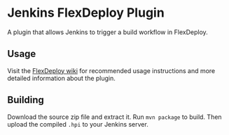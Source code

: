 # Jenkins FlexDeploy Plugin
A plugin that allows Jenkins to trigger a build workflow in FlexDeploy.

## Usage
Visit the [FlexDeploy wiki](https://flexagon.atlassian.net/wiki/display/FD60/Jenkins) for recommended usage instructions and more detailed information about the plugin.

## Building
Download the source zip file and extract it. Run `mvn package` to build. Then upload the compiled `.hpi` to your Jenkins server.
